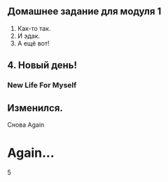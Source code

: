 ## Домашнее задание для модуля 1

1. Как-то так.
2. И эдак.
3. А ещё вот!
## 4. Новый день!
### New Life For Myself
## Изменился. 
Снова
Again
# Again...  
5
